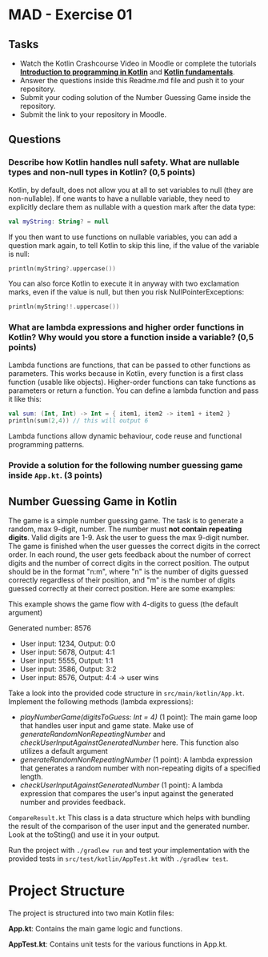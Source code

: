# MAD - Exercise 01
## Tasks
* Watch the Kotlin Crashcourse Video in Moodle or complete the tutorials **[Introduction to programming in Kotlin](https://developer.android.com/courses/pathways/android-basics-compose-unit-1-pathway-1)** and **[Kotlin fundamentals](https://developer.android.com/courses/pathways/android-basics-compose-unit-2-pathway-1
)**.
* Answer the questions inside this Readme.md file and push it to your repository.
* Submit your coding solution of the Number Guessing Game inside the repository.
* Submit the link to your repository in Moodle.

## Questions
### Describe how Kotlin handles null safety. What are nullable types and non-null types in Kotlin? (0,5 points)

<span>Kotlin, by default, does not allow you at all to set variables to null (they are non-nullable). If one wants to have a nullable variable, they need to explicitly declare them as nullable with a question mark after the data type:</span>
```kotlin 
val myString: String? = null
```
<span>If you then want to use functions on nullable variables, you can add a question mark again, to tell Kotlin to skip this line, if the value of the variable is null:</span>
```kotlin 
println(myString?.uppercase())
```
<span>You can also force Kotlin to execute it in anyway with two exclamation marks, even if the value is null, but then you risk NullPointerExceptions:</span>
```kotlin 
println(myString!!.uppercase())
```
<span></span>
### What are lambda expressions and higher order functions in Kotlin? Why would you store a function inside a variable? (0,5 points)

<span>Lambda functions are functions, that can be passed to other functions as parameters. This works because in Kotlin, every function is a first class function (usable like objects).
Higher-order functions can take functions as parameters or return a function.
You can define a lambda function and pass it like this:</span>
```kotlin 
val sum: (Int, Int) -> Int = { item1, item2 -> item1 + item2 }
println(sum(2,4)) // this will output 6

```
<span>Lambda functions allow dynamic behaviour, code reuse and functional programming patterns.</span>

### Provide a solution for the following number guessing game inside `App.kt`. (3 points)

## Number Guessing Game in Kotlin
The game is a simple number guessing game. The task is to generate a random, max 9-digit, number. The number must **not contain repeating digits**. Valid digits are 1-9.
Ask the user to guess the max 9-digit number. The game is finished when the user guesses the correct digits in the correct order.
In each round, the user gets feedback about the number of correct digits and the number of correct digits in the correct position.
The output should be in the format "n:m", where "n" is the number of digits guessed correctly regardless of their position, 
and "m" is the number of digits guessed correctly at their correct position. Here are some examples:

This example shows the game flow with 4-digits to guess (the default argument)

Generated number: 8576
-	User input: 1234, Output: 0:0
-	User input: 5678, Output: 4:1
-	User input: 5555, Output: 1:1
-	User input: 3586, Output: 3:2
-	User input: 8576, Output: 4:4 -> user wins

Take a look into the provided code structure in `src/main/kotlin/App.kt`. Implement the following methods (lambda expressions):
- _playNumberGame(digitsToGuess: Int = 4)_ (1 point): The main game loop that handles user input and game state. Make use of _generateRandomNonRepeatingNumber_ and _checkUserInputAgainstGeneratedNumber_ here. This function also utilizes a default argument 
- _generateRandomNonRepeatingNumber_ (1 point): A lambda expression that generates a random number with non-repeating digits of a specified length.
- _checkUserInputAgainstGeneratedNumber_ (1 point): A lambda expression that compares the user's input against the generated number and provides feedback.

``CompareResult.kt`` This class is a data structure which helps with bundling the result of the comparison of the user input and the generated number. Look at the toSting() and use it in your output.

Run the project with `./gradlew run` and test your implementation with the provided tests in `src/test/kotlin/AppTest.kt` with `./gradlew test`.

# Project Structure
The project is structured into two main Kotlin files:

**App.kt**: Contains the main game logic and functions.

**AppTest.kt**: Contains unit tests for the various functions in App.kt.

